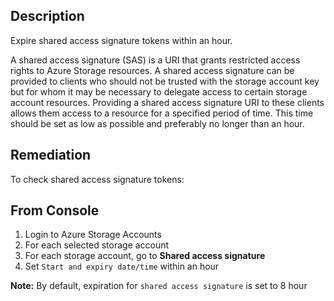 ## Description

Expire shared access signature tokens within an hour.

A shared access signature (SAS) is a URI that grants restricted access rights to Azure Storage resources. A shared access signature can be provided to clients who should not be trusted with the storage account key but for whom it may be necessary to delegate access to certain storage account resources. Providing a shared access signature URI to these clients allows them access to a resource for a specified period of time. This time should be set as low as possible and preferably no longer than an hour.

## Remediation

To check shared access signature tokens:

## From Console

1. Login to Azure Storage Accounts
2. For each selected storage account
3. For each storage account, go to **Shared access signature**
4. Set `Start and expiry date/time` within an hour

**Note:** By default, expiration for `shared access signature` is set to 8 hour
